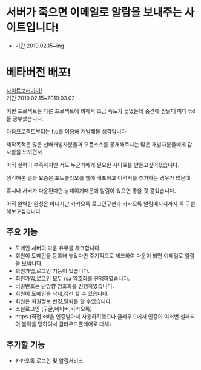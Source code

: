 # 서버가 죽으면 이메일로 알람을 보내주는 사이트입니다!
* 기간 2019.02.15~ing
# 베타버전 배포!
[사이트보러가기!](https://servercheer.shop/)  
기간 2019.02.15~2019.03.02  

이번 프로젝트는 다른 프로젝트에 비해서 조금 속도가 늦었는데 중간에 짬날때 마다 ttd를 공부했습니다. 

다음프로젝트부터는 ttd를 이용해 개발해볼 생각입니다

제작목적은 많은 선배개발자분들과 오픈소스를 공개해주시는 많은 개발자분들에게 감사함을 느끼면서

아직 실력이 부족하지만 저도 누군가에게 필요한 사이트를 만들고싶어졌습니다.

생각해본 결과 요즘은 포트폴리오를 웹에 배포하고 이력서를 추가하는 경우가 많은데 

혹시나 서버가 다운된다면 낭패이기때문에 알림이 있으면 좋을 것 같았습니다.

아직 완벽한 완성은 아니지만 카카오톡 로그인구현과 카카오톡 알림메시지까지 꼭 구현해보고싶습니다.

## 주요 기능
* 도메인 서버의 다운 유무를 체크합니다.
* 회원이 도메인을 등록해 놓았다면 주기적으로 체크하여 다운이 되면 이메일로 알림을 보냅니다. 
* 회원가입,로그인 기능이 있습니다.
* 회원가입,로그인 모두 rsa 암호화를 진행하였습니다.
* 비밀번호는 단방향 암호화를 진행하였습니다.
* 회원이 도메인을 삭제,갱신 할 수 있습니다.
* 회원은 회원정보 변경,탈퇴를 할 수있습니다.
* 소셜로그인 (구글,네이버,카카오톡)
* https (직접 ssl을 인증받아서 사용하려했으나 클라우드에서 인증이 여러번 실패되어 블락을 당하여서 클라우드플레어로 대체)

## 추가할 기능
* 카카오톡 로그인 및 알림서비스
